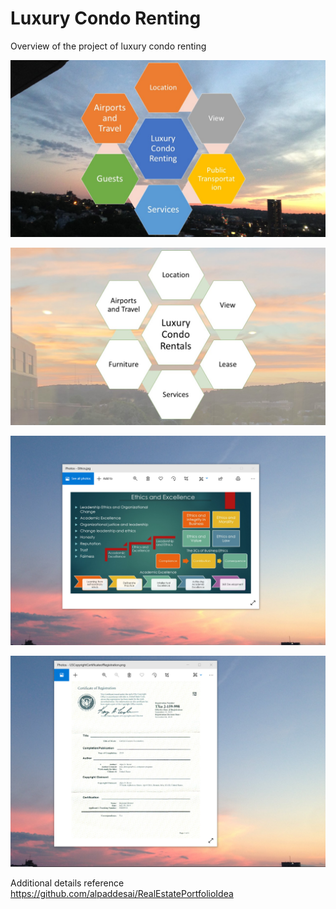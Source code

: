 # Luxury Condo Renting 

Overview of the project of luxury condo renting

![image](LuxuryCondo.jpg)

![image](LuxuryCondoRenting.jpg)

![image](EthicsandExcellence.png)

![imaged](USCopyrightCertificate.png)

Additional details reference https://github.com/alpaddesai/RealEstatePortfolioIdea
